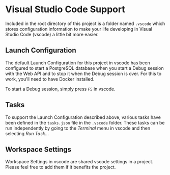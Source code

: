 # Visual Studio Code Support #

Included in the root directory of this project is a folder named `.vscode` which stores configuration information to make your life developing in Visual Studio Code (vscode) a little bit more easier.

## Launch Configuration ##

The default Launch Configuration for this project in vscode has been configured to start a PostgreSQL database when you start a Debug session with the Web API and to stop it when the Debug session is over. For this to work, you'll need to have Docker installed.

To start a Debug session, simply press `F5` in vscode.

## Tasks ##

To support the Launch Configuration described above, various tasks have been defined in the `tasks.json` file in the `.vscode` folder. These tasks can be run independently by going to the *Terminal* menu in vscode and then selecting *Run Task...*

## Workspace Settings ##

Workspace Settings in vscode are shared vscode settings in a project. Please feel free to add them if it benefits the project.
